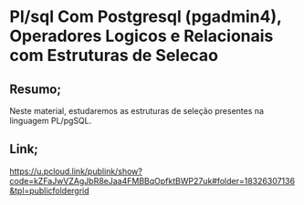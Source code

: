 
# Pl/sql Com Postgresql (pgadmin4), Operadores Logicos e Relacionais com Estruturas de  Selecao

## Resumo;
Neste material, estudaremos as estruturas de seleção presentes na linguagem PL/pgSQL.

## Link;
https://u.pcloud.link/publink/show?code=kZFaJwVZAgJbR8eJaa4FMBBqOpfktBWP27uk#folder=18326307136&tpl=publicfoldergrid
